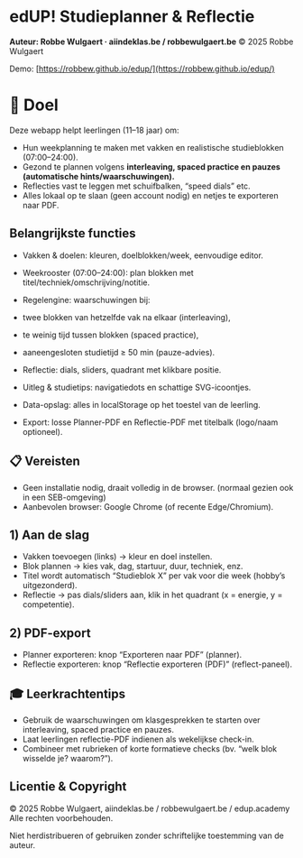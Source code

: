 # edUP! Studieplanner & Reflectie

**Auteur: Robbe Wulgaert · aiindeklas.be / robbewulgaert.be**
© 2025 Robbe Wulgaert

Demo: [https://robbew.github.io/edup/](https://robbew.github.io/edup/) 


# 🎯 Doel

Deze webapp helpt leerlingen (11–18 jaar) om:

* Hun weekplanning te maken met vakken en realistische studieblokken (07:00–24:00).
* Gezond te plannen volgens **interleaving, spaced practice en pauzes (automatische hints/waarschuwingen).**
* Reflecties vast te leggen met schuifbalken, “speed dials” etc.
* Alles lokaal op te slaan (geen account nodig) en netjes te exporteren naar PDF. 

## Belangrijkste functies

* Vakken & doelen: kleuren, doelblokken/week, eenvoudige editor.
* Weekrooster (07:00–24:00): plan blokken met titel/techniek/omschrijving/notitie.
* Regelengine: waarschuwingen bij:
*    twee blokken van hetzelfde vak na elkaar (interleaving),
*    te weinig tijd tussen blokken (spaced practice),
*    aaneengesloten studietijd ≥ 50 min (pauze-advies).

* Reflectie: dials, sliders, quadrant met klikbare positie.
* Uitleg & studietips: navigatiedots en schattige SVG-icoontjes.
* Data-opslag: alles in localStorage op het toestel van de leerling.
* Export: losse Planner-PDF en Reflectie-PDF met titelbalk (logo/naam optioneel).


## 📋 Vereisten

* Geen installatie nodig, draait volledig in de browser. (normaal gezien ook in een SEB-omgeving)
* Aanbevolen browser: Google Chrome (of recente Edge/Chromium).


## 1) Aan de slag

* Vakken toevoegen (links) → kleur en doel instellen.
* Blok plannen → kies vak, dag, startuur, duur, techniek, enz.
* Titel wordt automatisch “Studieblok X” per vak voor die week (hobby’s uitgezonderd).
* Reflectie → pas dials/sliders aan, klik in het quadrant (x = energie, y = competentie).

## 2) PDF-export

* Planner exporteren: knop “Exporteren naar PDF” (planner).
* Reflectie exporteren: knop “Reflectie exporteren (PDF)” (reflect-paneel).


## 🎓 Leerkrachtentips

* Gebruik de waarschuwingen om klasgesprekken te starten over interleaving, spaced practice en pauzes.
* Laat leerlingen reflectie-PDF indienen als wekelijkse check-in.
* Combineer met rubrieken of korte formatieve checks (bv. “welk blok wisselde je? waarom?”).


## Licentie & Copyright

© 2025 Robbe Wulgaert, aiindeklas.be / robbewulgaert.be / edup.academy 
Alle rechten voorbehouden.

Niet herdistribueren of gebruiken zonder schriftelijke toestemming van de auteur.

